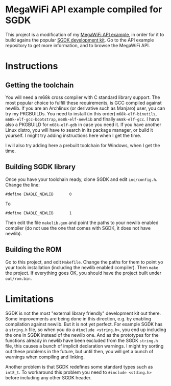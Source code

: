 # MegaWiFi API example compiled for SGDK

This project is a modification of my [MegaWiFi API example](https://github.com/doragasu/mw-api), in order for it to build agains the popular [SGDK development kit](https://github.com/Stephane-D/SGDK). Go to the API example repository to get more information, and to browse the MegaWiFi API.

# Instructions

## Getting the toolchain

You will need a m68k cross compiler with C standard library support. The most popular choice to fulfill these requirements, is GCC compiled against newlib. If you are an Archlinux (or derivative such as Manjaro) user, you can try my PKGBUILDs. You need to install (in this order) `m68k-elf-binutils`, `m68k-elf-gcc-bootstrap`, `m68k-elf-newlib` and finally `m68k-elf-gcc`. I have also a PKGBUILD for `m68k-elf-gdb` in case you need it. If you have another Linux distro, you will have to search in its package manager, or build it yourself. I might try adding instructions here when I get the time.

I will also try adding here a prebuilt toolchain for Windows, when I get the time.

## Building SGDK library

Once you have your toolchain ready, clone SGDK and edit `inc/config.h`. Change the line:

```
#define ENABLE_NEWLIB       0
```

To

```
#define ENABLE_NEWLIB       1
```

Then edit the file `makelib.gen` and point the paths to your newlib enabled compiler (do not use the one that comes with SGDK, it does not have newlib).

## Building the ROM

Go to this project, and edit `Makefile`. Change the paths for them to point yo your tools installation (including the newlib enabled compiler). Then `make` the project. If everything goes OK, you should have the project built under `out/rom.bin`.

# Limitations

SGDK is not the most "external library friendly" development kit out there. Some improvements are being done in this direction, e.g. by enabling compilation against newlib. But it is not yet perfect. For example SGDK has a `string.h` file, so when you do a `#include <string.h>`, you end up including the one in SGDK instead of the newlib one. And as the prototypes for the functions already in newlib have been excluded from the SGDK `string.h` file, this causes a bunch of implicit declaration warnings. I might try sorting out these problems in the future, but until then, you will get a bunch of warnings when compiling and linking.

Another problem is that SGDK redefines some standard types such as `int8_t`. To workaround this problem you need to `#include <stding.h>` before including any other SGDK header.

